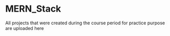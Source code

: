 # MERN_Stack
All projects that were created during the course period for practice purpose are uploaded here 
